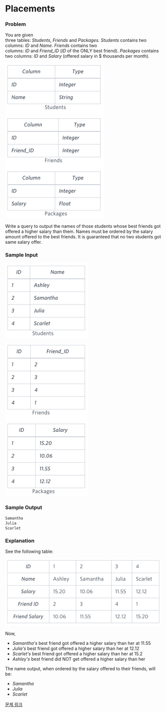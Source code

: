 # Placements

### Problem

You are given three tables: *Students*, *Friends* and *Packages.* *Students* contains two columns: *ID* and *Name*. *Friends* contains two columns: *ID* and *Friend_ID* (*ID* of the ONLY best friend). *Packages* contains two columns: *ID* and *Salary* (offered salary in $ thousands per month).

![image.png](image.png)

Write a query to output the names of those students whose best friends got offered a higher salary than them. Names must be ordered by the salary amount offered to the best friends. It is guaranteed that no two students got same salary offer.

### **Sample Input**

![image.png](image%201.png)

![image.png](image%202.png)

### **Sample Output**

```
Samantha
Julia
Scarlet
```

### **Explanation**

See the following table:

![image.png](image%203.png)

Now,

- *Samantha's* best friend got offered a higher salary than her at 11.55
- *Julia's* best friend got offered a higher salary than her at 12.12
- *Scarlet's* best friend got offered a higher salary than her at 15.2
- *Ashley's* best friend did NOT get offered a higher salary than her

The name output, when ordered by the salary offered to their friends, will be:

- *Samantha*
- *Julia*
- *Scarlet*

[문제 링크](https://www.hackerrank.com/challenges/placements/problem?isFullScreen=true)